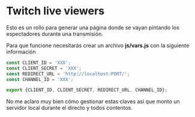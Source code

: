 # Twitch live viewers

Esto es un rollo para generar una página donde se vayan pintando los espectadores durante una transmisión.

Para que funcione necesitarás crear un archivo **js/vars.js** con la siguiente información

```javascript
const CLIENT_ID = 'XXX';
const CLIENT_SECRET = 'XXX';
const REDIRECT_URL = 'http://localhost:PORT/';
const CHANNEL_ID = 'XXX';

export {CLIENT_ID, CLIENT_SECRET, REDIRECT_URL, CHANNEL_ID};
```

No me aclaro muy bien cómo gestionar estas claves así que monto un servidor local durante el directo y todos contentos.
